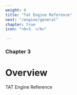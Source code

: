 ```yaml
---
weight: 0
title: "Tat Engine Reference"
next: "/engine/general"
chapter: true
icon: "<b>3. </b>"

---
```


### Chapter 3

# Overview

TAT Engine Reference
